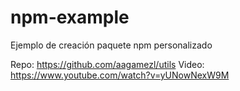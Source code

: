 # npm-example

Ejemplo de creación paquete npm personalizado

Repo: https://github.com/aagamezl/utils
Video: https://www.youtube.com/watch?v=yUNowNexW9M
